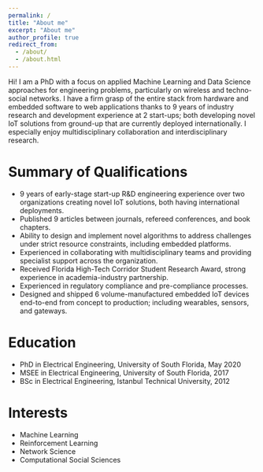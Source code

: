 ```yaml
---
permalink: /
title: "About me"
excerpt: "About me"
author_profile: true
redirect_from: 
  - /about/
  - /about.html
---
```

Hi! I am a PhD with a focus on applied Machine Learning and Data Science approaches for engineering problems, particularly on wireless and techno-social networks. I have a firm grasp of the entire stack from hardware and embedded software to web applications thanks to 9 years of industry research and development experience at 2 start-ups; both developing novel IoT solutions from ground-up that are currently deployed internationally. I especially enjoy multidisciplinary collaboration and interdisciplinary research.

Summary of Qualifications
======
* 9 years of early-stage start-up R&D engineering experience over two organizations creating novel IoT solutions, both having international deployments.
* Published 9 articles between journals, refereed conferences, and book chapters.
* Ability to design and implement novel algorithms to address challenges under strict resource constraints, including embedded platforms. 
* Experienced in collaborating with multidisciplinary teams and providing specialist support across the organization.
* Received Florida High-Tech Corridor Student Research Award, strong experience in academia-industry partnership. 
* Experienced in regulatory compliance and pre-compliance processes.
* Designed and shipped 6 volume-manufactured embedded IoT devices end-to-end from concept to production; including wearables, sensors, and gateways.


Education
======
* PhD in Electrical Engineering, University of South Florida, May 2020
* MSEE in Electrical Engineering, University of South Florida, 2017
* BSc in Electrical Engineering, Istanbul Technical University, 2012

Interests
======
* Machine Learning
* Reinforcement Learning
* Network Science
* Computational Social Sciences
